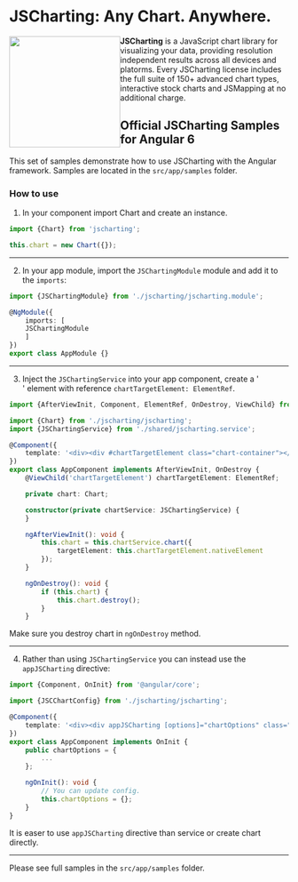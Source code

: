 # JSCharting: Any Chart. Anywhere.

<a href="https://jscharting.com"><img src="https://jscharting.com/images/logo_short.svg" style="margin:0px" align="left" hspace="10" vspace="6" width="200" ></a>

**JSCharting** is a JavaScript chart library for visualizing your data, providing resolution 
independent results across all devices and platorms. Every JSCharting license includes the 
full suite of 150+ advanced chart types, interactive stock charts and JSMapping at no additional charge.

## Official JSCharting Samples for Angular 6

This set of samples demonstrate how to use JSCharting with the Angular framework. Samples are located in the `src/app/samples` folder.

### How to use

1) In your component import Chart and create an instance.

```typescript
import {Chart} from 'jscharting';

this.chart = new Chart({});
```

----

2) In your app module, import the `JSChartingModule` module and add it to the `imports`:

```typescript
import {JSChartingModule} from './jscharting/jscharting.module';

@NgModule({
	imports: [
	JSChartingModule
	]
})
export class AppModule {}
```

----

3) Inject the `JSChartingService` into your app component, create a '<div>' element with reference `chartTargetElement: ElementRef`.

```typescript
import {AfterViewInit, Component, ElementRef, OnDestroy, ViewChild} from '@angular/core';

import {Chart} from './jscharting/jscharting';
import {JSChartingService} from './shared/jscharting.service';

@Component({
	template: '<div><div #chartTargetElement class="chart-container"></div></div>'
})
export class AppComponent implements AfterViewInit, OnDestroy {
	@ViewChild('chartTargetElement') chartTargetElement: ElementRef;

	private chart: Chart;

	constructor(private chartService: JSChartingService) {
	}

	ngAfterViewInit(): void {
		this.chart = this.chartService.chart({
			targetElement: this.chartTargetElement.nativeElement
		});
	}

	ngOnDestroy(): void {
		if (this.chart) {
			this.chart.destroy();
		}
	}
```

Make sure you destroy chart in `ngOnDestroy` method.

----

4) Rather than using `JSChartingService` you can instead use the `appJSCharting` directive:

```typescript
import {Component, OnInit} from '@angular/core';

import {JSCChartConfig} from './jscharting/jscharting';

@Component({
	template: '<div><div appJSCharting [options]="chartOptions" class="chart-container"></div></div>'
})
export class AppComponent implements OnInit {
	public chartOptions = {
		...
	};

	ngOnInit(): void {
		// You can update config.
		this.chartOptions = {};
	}
}
```

It is easer to use `appJSCharting` directive than service or create chart directly.

----

Please see full samples in the `src/app/samples` folder.

